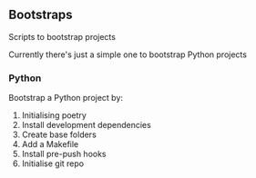 ## Bootstraps

Scripts to bootstrap projects

Currently there's just a simple one to bootstrap Python projects

### Python
Bootstrap a Python project by:

1. Initialising poetry
2. Install development dependencies
3. Create base folders
4. Add a Makefile
5. Install pre-push hooks
6. Initialise git repo
